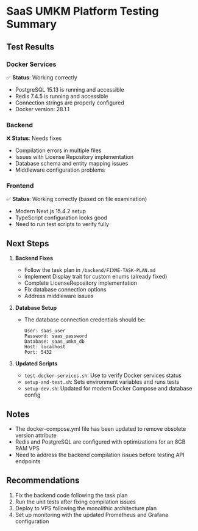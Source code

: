 # SaaS UMKM Platform Testing Summary

## Test Results

### Docker Services

✅ **Status**: Working correctly

- PostgreSQL 15.13 is running and accessible
- Redis 7.4.5 is running and accessible
- Connection strings are properly configured
- Docker version: 28.1.1

### Backend

❌ **Status**: Needs fixes

- Compilation errors in multiple files
- Issues with License Repository implementation
- Database schema and entity mapping issues
- Middleware configuration problems

### Frontend

✅ **Status**: Working correctly (based on file examination)

- Modern Next.js 15.4.2 setup
- TypeScript configuration looks good
- Need to run test scripts to verify fully

## Next Steps

1. **Backend Fixes**

   - Follow the task plan in `/backend/FIXME-TASK-PLAN.md`
   - Implement Display trait for custom enums (already fixed)
   - Complete LicenseRepository implementation
   - Fix database connection options
   - Address middleware issues

2. **Database Setup**

   - The database connection credentials should be:
     ```
     User: saas_user
     Password: saas_password
     Database: saas_umkm_db
     Host: localhost
     Port: 5432
     ```

3. **Updated Scripts**
   - `test-docker-services.sh`: Use to verify Docker services status
   - `setup-and-test.sh`: Sets environment variables and runs tests
   - `setup-dev.sh`: Updated for modern Docker Compose and database config

## Notes

- The docker-compose.yml file has been updated to remove obsolete version attribute
- Redis and PostgreSQL are configured with optimizations for an 8GB RAM VPS
- Need to address the backend compilation issues before testing API endpoints

## Recommendations

1. Fix the backend code following the task plan
2. Run the unit tests after fixing compilation issues
3. Deploy to VPS following the monolithic architecture plan
4. Set up monitoring with the updated Prometheus and Grafana configuration
